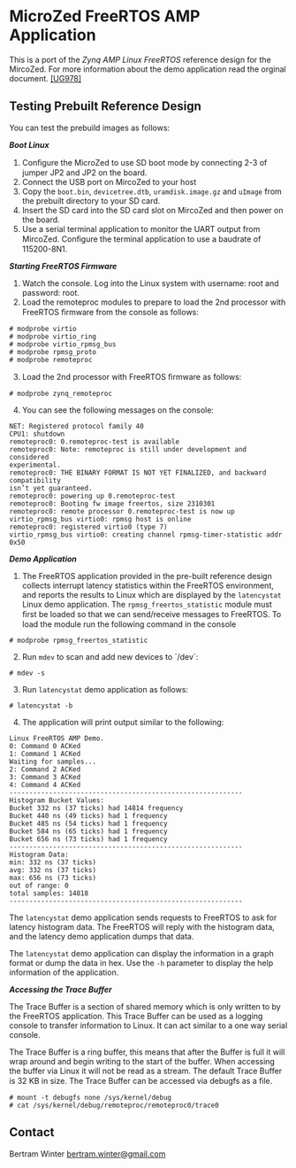 MicroZed FreeRTOS AMP Application
======

This is a port of the *Zynq AMP Linux FreeRTOS* reference design for the MircoZed. For more information about the demo application read the orginal document. [\[UG978\]](http://www.xilinx.com/support/documentation/sw_manuals/petalinux2013_04/ug978-petalinux-zynq-amp.pdf)

Testing Prebuilt Reference Design
-----

You can test the prebuild images as follows:

***Boot Linux***

1. Conﬁgure the MicroZed to use SD boot mode by connecting 2-3 of jumper JP2 and JP2 on the board.
2. Connect the USB port on MircoZed to your host
3. Copy the `boot.bin`, `devicetree.dtb`, `uramdisk.image.gz` and `uImage` from the prebuilt directory to your SD card.
4. Insert the SD card into the SD card slot on MircoZed and then power on the board.
5. Use a serial terminal application to monitor the UART output from MircoZed. Conﬁgure the terminal application to use a baudrate of 115200-8N1.

***Starting FreeRTOS Firmware***

1. Watch the console. Log into the Linux system with username: root and password: root.
2. Load the remoteproc modules to prepare to load the 2nd processor with FreeRTOS ﬁrmware from the console as follows:

```
# modprobe virtio
# modprobe virtio_ring
# modprobe virtio_rpmsg_bus
# modprobe rpmsg_proto
# modprobe remoteproc
```

3. Load the 2nd processor with FreeRTOS ﬁrmware as follows:

```
# modprobe zynq_remoteproc
```

4. You can see the following messages on the console:

```
NET: Registered protocol family 40
CPU1: shutdown
remoteproc0: 0.remoteproc-test is available
remoteproc0: Note: remoteproc is still under development and considered
experimental.
remoteproc0: THE BINARY FORMAT IS NOT YET FINALIZED, and backward compatibility
isn’t yet guaranteed.
remoteproc0: powering up 0.remoteproc-test
remoteproc0: Booting fw image freertos, size 2310301
remoteproc0: remote processor 0.remoteproc-test is now up
virtio_rpmsg_bus virtio0: rpmsg host is online
remoteproc0: registered virtio0 (type 7)
virtio_rpmsg_bus virtio0: creating channel rpmsg-timer-statistic addr 0x50
```

***Demo Application***

1. The FreeRTOS application provided in the pre-built reference design collects interrupt latency statistics within the FreeRTOS environment, and reports the results to Linux which are displayed by the `latencystat` Linux demo application. The `rpmsg_freertos_statistic` module must ﬁrst be loaded so that we can send/receive messages to FreeRTOS. To load the module run the following command in the console

```
# modprobe rpmsg_freertos_statistic
```

2. Run `mdev` to scan and add new devices to ´/dev´:

```
# mdev -s
```

3. Run `latencystat` demo application as follows:

```
# latencystat -b
```

4. The application will print output similar to the following:

```
Linux FreeRTOS AMP Demo.
0: Command 0 ACKed
1: Command 1 ACKed
Waiting for samples...
2: Command 2 ACKed
3: Command 3 ACKed
4: Command 4 ACKed
-----------------------------------------------------------
Histogram Bucket Values:
Bucket 332 ns (37 ticks) had 14814 frequency
Bucket 440 ns (49 ticks) had 1 frequency
Bucket 485 ns (54 ticks) had 1 frequency
Bucket 584 ns (65 ticks) had 1 frequency
Bucket 656 ns (73 ticks) had 1 frequency
-----------------------------------------------------------
Histogram Data:
min: 332 ns (37 ticks)
avg: 332 ns (37 ticks)
max: 656 ns (73 ticks)
out of range: 0
total samples: 14818
-----------------------------------------------------------
```

The `latencystat` demo application sends requests to FreeRTOS to ask for latency histogram data. The FreeRTOS will reply with the histogram data, and the latency demo application dumps that data.

The `latencystat` demo application can display the information in a graph format or dump the data in hex. Use the `-h` parameter to display the help information of the application.

***Accessing the Trace Buffer*** 

The Trace Buffer is a section of shared memory which is only written to by the FreeRTOS application. This Trace Buffer can be used as a logging console to transfer information to Linux. It can act similar to a one way serial console.

The Trace Buffer is a ring buffer, this means that after the Buffer is full it will wrap around and begin writing to the start of the buffer. When accessing the buffer via Linux it will not be read as a stream. The default Trace Buffer is 32 KB in size. The Trace Buffer can be accessed via debugfs as a ﬁle.

```
# mount -t debugfs none /sys/kernel/debug
# cat /sys/kernel/debug/remoteproc/remoteproc0/trace0
```

Contact
------
Bertram Winter
bertram.winter@gmail.com
